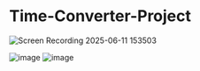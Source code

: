 # Time-Converter-Project

![Screen Recording 2025-06-11 153503](https://github.com/user-attachments/assets/098d8daf-ed25-4d97-86d0-1bc67deaf525)

![image](https://github.com/user-attachments/assets/6426e975-2ffe-4ccf-9eb4-8f2824e7a56b)
![image](https://github.com/user-attachments/assets/e5e0fb0c-e9bc-405e-af23-8223ea769d47)
